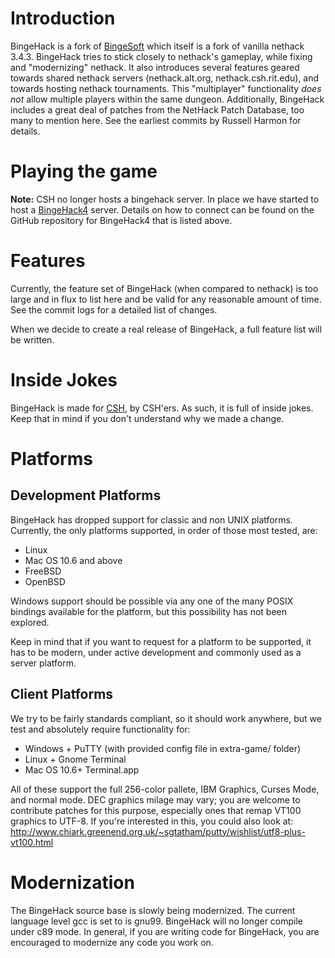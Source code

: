 # Introduction
BingeHack is a fork of [BingeSoft](http://nethack.atarininja.org/) which itself
is a fork of vanilla nethack 3.4.3. BingeHack tries to stick closely to nethack's
gameplay, while fixing and "modernizing" nethack. It also introduces several
features geared towards shared nethack servers (nethack.alt.org,
nethack.csh.rit.edu), and towards hosting nethack tournaments. This "multiplayer"
functionality _does not_ allow multiple players within the same dungeon.
Additionally, BingeHack includes a great deal of patches from the NetHack Patch
Database, too many to mention here. See the earliest commits by Russell Harmon
for details.

# Playing the game
**Note:** CSH no longer hosts a bingehack server. In place we have started to
host a [BingeHack4](https://github.com/ComputerScienceHouse/bingehack4) server.
Details on how to connect can be found on the GitHub repository for BingeHack4
that is listed above.

# Features
Currently, the feature set of BingeHack (when compared to nethack) is too large
and in flux to list here and be valid for any reasonable amount of time. See the
commit logs for a detailed list of changes.

When we decide to create a real release of BingeHack, a full feature list will
be written.

# Inside Jokes
BingeHack is made for [CSH](http://csh.rit.edu/), by CSH'ers. As such, it is
full of inside jokes. Keep that in mind if you don't understand why we made a
change.

# Platforms

## Development Platforms

BingeHack has dropped support for classic and non UNIX platforms. Currently,
the only platforms supported, in order of those most tested, are:

- Linux
- Mac OS 10.6 and above
- FreeBSD
- OpenBSD


Windows support should be possible via any one of the many POSIX bindings
available for the platform, but this possibility has not been explored.

Keep in mind that if you want to request for a platform to be supported, it has
to be modern, under active development and commonly used as a server platform.


## Client Platforms

We try to be fairly standards compliant, so it should work anywhere, but we test
and absolutely require functionality for:

- Windows + PuTTY (with provided config file in extra-game/ folder)
- Linux + Gnome Terminal
- Mac OS 10.6+ Terminal.app

All of these support the full 256-color pallete, IBM Graphics, Curses Mode,
and normal mode. DEC graphics milage may vary; you are welcome to contribute
patches for this purpose, especially ones that remap VT100 graphics to UTF-8.
If you're interested in this, you could also look at:
http://www.chiark.greenend.org.uk/~sgtatham/putty/wishlist/utf8-plus-vt100.html


# Modernization
The BingeHack source base is slowly being modernized. The current language level
gcc is set to is gnu99. BingeHack will no longer compile under c89 mode. In
general, if you are writing code for BingeHack, you are encouraged to
modernize any code you work on.

<!-- vim: set tw=80 fo=tcroqn2 ft=mkd: -->
